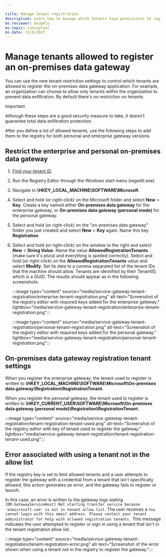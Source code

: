 ```yaml
---

title: Manage tenant registration 
description: Learn how to manage which tenants have permissions to register an on-premises data gateway.
ms.reviewer: dougklo
ms.topic: conceptual
ms.date: 11/6/2023
---
```


# Manage tenants allowed to register an on-premises data gateway

You can use the new tenant restriction settings to control which tenants are allowed to register the on-premises data gateway application. For example, an organization can choose to allow only tenants within the organization to prevent data exfiltration. By default there's no restriction on tenants.

> [!IMPORTANT]
> Although these steps are a good security measure to take, it doesn't guarantee total data exfiltration protection.

After you define a list of allowed tenants, use the following steps to add them to the registry for both personal and enterprise gateway versions.

## Restrict the enterprise and personal on-premises data gateway

1. [Find your tenant ID](/azure/active-directory/fundamentals/how-to-find-tenant).
2. Run the Registry Editor through the Windows start menu (regedit.exe).
3. Navigate to **\\HKEY_LOCAL_MACHINE\SOFTWARE\Microsoft**.
4. Select and hold (or right-click) on the Microsoft folder and select **New** > **Key**. Create a key named either **On-premises data gateway** for the enterprise gateway, or **On-premises data gateway (personal mode)** for the personal gateway.
5. Select and hold (or right-click) on the "on-premises data gateway" folder you just created and select **New** > **Key** again. Name this key **Registration**.
6. Select and hold (or right-click) on the window to the right and select **New** > **String Value**. Name the value **AllowedRegistrationTenants** (make sure it's plural and everything is spelled correctly). Select and hold (or right-click) on the **AllowedRegistrationTenants** value and select **Modify**. Set its data to a comma separated list of the tenant IDs that the machine should allow. Tenants are identified by their TenantID, which is a GUID. The results should appear as in the following screenshots.

   :::image type="content" source="media/service-gateway-tenant-registration/enterprise-tenant-registration.png" alt-text="Screenshot of the registry editor with required keys added for the enterprise gateway." lightbox="media/service-gateway-tenant-registration/enterprise-tenant-registration.png":::

   :::image type="content" source="media/service-gateway-tenant-registration/personal-tenant-registration.png" alt-text="Screenshot of the registry editor with required keys added for the personal gateway." lightbox="media/service-gateway-tenant-registration/personal-tenant-registration.png":::

## On-premises data gateway registration tenant settings

When you register the enterprise gateway, the tenant used to register is written to **\\HKEY_LOCAL_MACHINE\SOFTWARE\Microsoft\On-premises data gateway\Registration\RegistrationTenant**.

When you register the personal gateway, the tenant used to register is written to **\\HKEY_CURRENT_USER\SOFTWARE\Microsoft\On-premises data gateway (personal mode)\Registration\RegistrationTenant**.

:::image type="content" source="media/service-gateway-tenant-registration/tenant-registration-tenant-used.png" alt-text="Screenshot of the registry editor with key of tenant used to register the gateway." lightbox="media/service-gateway-tenant-registration/tenant-registration-tenant-used.png":::

## Error associated with using a tenant not in the allow list

If the registry key is set to limit allowed tenants and a user attempts to register the gateway with a credential from a tenant that isn't specifically allowed, this action generates an error, and the gateway fails to register or launch.

In this case, an error is written to the gateway logs stating `[DM.GatewayServiceHost] Not starting transfer service because 'onmicrosoft.com' is not in tenant allow list`. The user receives a `You cannot login with this email address. Please contact your tenant administrator for help with allowed registration tenants.` This message indicates the user attempted to register or sign in using a tenant that isn't in the tenant registration allow list.

:::image type="content" source="media/service-gateway-tenant-registration/tenant-registration-error.png" alt-text="Screenshot of the error shown when using a tenant not in the registry to register the gateway.":::
